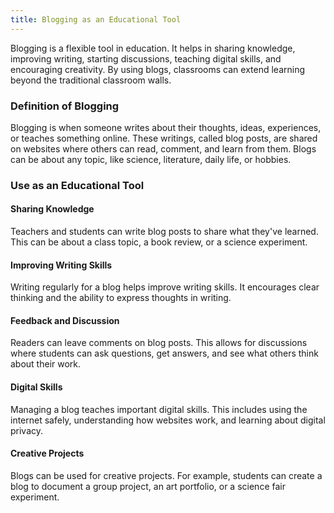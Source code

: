 ```yaml
---
title: Blogging as an Educational Tool
---
```


Blogging is a flexible tool in education. It helps in sharing knowledge, improving writing, starting discussions, teaching digital skills, and encouraging creativity. By using blogs, classrooms can extend learning beyond the traditional classroom walls.

### Definition of Blogging

Blogging is when someone writes about their thoughts, ideas, experiences, or teaches something online. These writings, called blog posts, are shared on websites where others can read, comment, and learn from them. Blogs can be about any topic, like science, literature, daily life, or hobbies.

### Use as an Educational Tool

#### Sharing Knowledge

Teachers and students can write blog posts to share what they've learned. This can be about a class topic, a book review, or a science experiment.

#### Improving Writing Skills

Writing regularly for a blog helps improve writing skills. It encourages clear thinking and the ability to express thoughts in writing.

#### Feedback and Discussion

Readers can leave comments on blog posts. This allows for discussions where students can ask questions, get answers, and see what others think about their work.

#### Digital Skills

Managing a blog teaches important digital skills. This includes using the internet safely, understanding how websites work, and learning about digital privacy.

#### Creative Projects

Blogs can be used for creative projects. For example, students can create a blog to document a group project, an art portfolio, or a science fair experiment.
